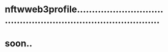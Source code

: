 # nftwweb3profile.................................................................................
# soon..
